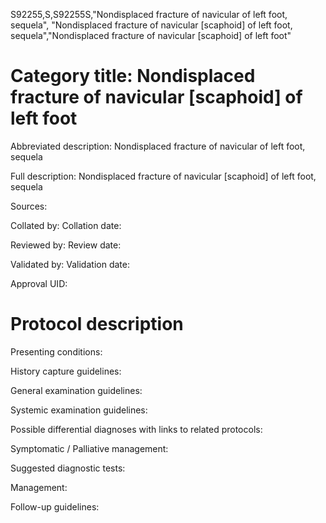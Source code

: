 S92255,S,S92255S,"Nondisplaced fracture of navicular of left foot, sequela", "Nondisplaced fracture of navicular [scaphoid] of left foot, sequela","Nondisplaced fracture of navicular [scaphoid] of left foot"
# Category title: Nondisplaced fracture of navicular [scaphoid] of left foot

Abbreviated description: Nondisplaced fracture of navicular of left foot, sequela

Full description: Nondisplaced fracture of navicular [scaphoid] of left foot, sequela

Sources:

Collated by:
Collation date:

Reviewed by:
Review date:

Validated by:
Validation date:

Approval UID:

# Protocol description

Presenting conditions:

History capture guidelines:

General examination guidelines:

Systemic examination guidelines:

Possible differential diagnoses with links to related protocols:

Symptomatic / Palliative management:

Suggested diagnostic tests:

Management:

Follow-up guidelines:
